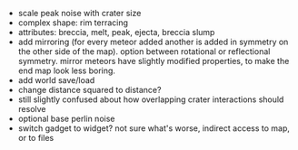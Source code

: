 - scale peak noise with crater size
- complex shape: rim terracing
- attributes: breccia, melt, peak, ejecta, breccia slump
- add mirroring (for every meteor added another is added in symmetry on the other side of the map). option between rotational or reflectional symmetry. mirror meteors have slightly modified properties, to make the end map look less boring.
- add world save/load
- change distance squared to distance?
- still slightly confused about how overlapping crater interactions should resolve
- optional base perlin noise
- switch gadget to widget? not sure what's worse, indirect access to map, or to files